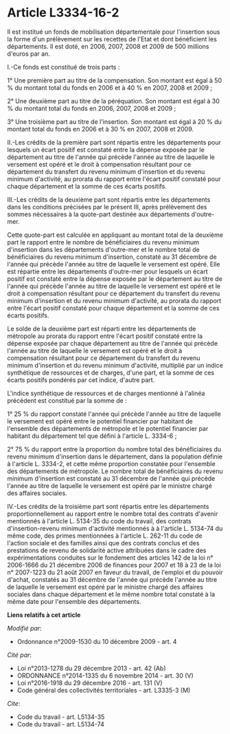 # Article L3334-16-2

Il est institué un fonds de mobilisation départementale pour l'insertion sous la forme d'un prélèvement sur les recettes de
l'Etat et dont bénéficient les départements. Il est doté, en 2006, 2007, 2008 et 2009 de 500 millions d'euros par an.

I.-Ce fonds est constitué de trois parts : 

1° Une première part au titre de la compensation. Son montant est égal à 50 % du montant total du fonds en 2006 et à 40 % en
2007, 2008 et 2009 ; 

2° Une deuxième part au titre de la péréquation. Son montant est égal à 30 % du montant total du fonds en 2006, 2007, 2008 et
2009 ; 

3° Une troisième part au titre de l'insertion. Son montant est égal à 20 % du montant total du fonds en 2006 et à 30 % en
2007, 2008 et 2009. 

II.-Les crédits de la première part sont répartis entre les départements pour lesquels un écart positif est constaté entre la
dépense exposée par le département au titre de l'année qui précède l'année au titre de laquelle le versement est opéré et le
droit à compensation résultant pour ce département du transfert du revenu minimum d'insertion et du revenu minimum
d'activité, au prorata du rapport entre l'écart positif constaté pour chaque département et la somme de ces écarts positifs. 

III.-Les crédits de la deuxième part sont répartis entre les départements dans les conditions précisées par le présent III,
après prélèvement des sommes nécessaires à la quote-part destinée aux départements d'outre-mer. 

Cette quote-part est calculée en appliquant au montant total de la deuxième part le rapport entre le nombre de bénéficiaires
du revenu minimum d'insertion dans les départements d'outre-mer et le nombre total de bénéficiaires du revenu minimum
d'insertion, constaté au 31 décembre de l'année qui précède l'année au titre de laquelle le versement est opéré. Elle est
répartie entre les départements d'outre-mer pour lesquels un écart positif est constaté entre la dépense exposée par le
département au titre de l'année qui précède l'année au titre de laquelle le versement est opéré et le droit à compensation
résultant pour ce département du transfert du revenu minimum d'insertion et du revenu minimum d'activité, au prorata du
rapport entre l'écart positif constaté pour chaque département et la somme de ces écarts positifs. 

Le solde de la deuxième part est réparti entre les départements de métropole au prorata du rapport entre l'écart positif
constaté entre la dépense exposée par chaque département au titre de l'année qui précède l'année au titre de laquelle le
versement est opéré et le droit à compensation résultant pour ce département du transfert du revenu minimum d'insertion et du
revenu minimum d'activité, multiplié par un indice synthétique de ressources et de charges, d'une part, et la somme de ces
écarts positifs pondérés par cet indice, d'autre part.

L'indice synthétique de ressources et de charges mentionné à l'alinéa précédent est constitué par la somme de : 

1° 25 % du rapport constaté l'année qui précède l'année au titre de laquelle le versement est opéré entre le potentiel
financier par habitant de l'ensemble des départements de métropole et le potentiel financier par habitant du département tel
que défini à l'article L. 3334-6 ; 

2° 75 % du rapport entre la proportion du nombre total des bénéficiaires du revenu minimum d'insertion dans le département,
dans la population définie à l'article L. 3334-2, et cette même proportion constatée pour l'ensemble des départements de
métropole. Le nombre total de bénéficiaires du revenu minimum d'insertion est constaté au 31 décembre de l'année qui précède
l'année au titre de laquelle le versement est opéré par le ministre chargé des affaires sociales. 

IV.-Les crédits de la troisième part sont répartis entre les départements proportionnellement au rapport entre le nombre
total des contrats d'avenir mentionnés à l'article L. 5134-35 du code du travail, des contrats d'insertion-revenu minimum
d'activité mentionnés à à l'article L. 5134-74 du même code, des primes mentionnées à l'article L. 262-11 du code de l'action
sociale et des familles ainsi que des contrats conclus et des prestations de revenu de solidarité active attribuées dans le
cadre des expérimentations conduites sur le fondement des articles 142 de la loi n° 2006-1666 du 21 décembre 2006 de finances
pour 2007 et 18 à 23 de la loi n° 2007-1223 du 21 août 2007 en faveur du travail, de l'emploi et du pouvoir d'achat,
constatés au 31 décembre de l'année qui précède l'année au titre de laquelle le versement est opéré par le ministre chargé
des affaires sociales dans chaque département et le même nombre total constaté à la même date pour l'ensemble des
départements.

**Liens relatifs à cet article**

_Modifié par_:

  - Ordonnance n°2009-1530 du 10 décembre 2009 - art. 4

_Cité par_:

  - Loi n°2013-1278 du 29 décembre 2013 - art. 42 (Ab)
  - ORDONNANCE n°2014-1335 du 6 novembre 2014 - art. 30 (V)
  - Loi n°2016-1918 du 29 décembre 2016 - art. 131 (V)
  - Code général des collectivités territoriales - art. L3335-3 (M)

_Cite_:

  - Code du travail - art. L5134-35
  - Code du travail - art. L5134-74

